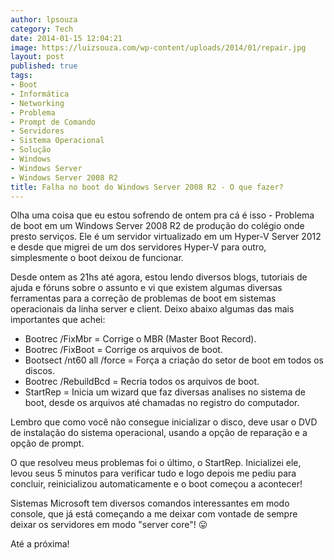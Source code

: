 ```yaml
---
author: lpsouza
category: Tech
date: 2014-01-15 12:04:21
image: https://luizsouza.com/wp-content/uploads/2014/01/repair.jpg
layout: post
published: true
tags:
- Boot
- Informática
- Networking
- Problema
- Prompt de Comando
- Servidores
- Sistema Operacional
- Solução
- Windows
- Windows Server
- Windows Server 2008 R2
title: Falha no boot do Windows Server 2008 R2 - O que fazer?
---
```


Olha uma coisa que eu estou sofrendo de ontem pra cá é isso - Problema de boot em um Windows Server 2008 R2 de produção do colégio onde presto serviços. Ele é um servidor virtualizado em um Hyper-V Server 2012 e desde que migrei de um dos servidores Hyper-V para outro, simplesmente o boot deixou de funcionar.

Desde ontem as 21hs até agora, estou lendo diversos blogs, tutoriais de ajuda e fóruns sobre o assunto e vi que existem algumas diversas ferramentas para a correção de problemas de boot em sistemas operacionais da linha server e client. Deixo abaixo algumas das mais importantes que achei:

* Bootrec /FixMbr = Corrige o MBR (Master Boot Record).
* Bootrec /FixBoot = Corrige os arquivos de boot.
* Bootsect /nt60 all /force = Força a criação do setor de boot em todos os discos.
* Bootrec /RebuildBcd = Recria todos os arquivos de boot.
* StartRep = Inicia um wizard que faz diversas analises no sistema de boot, desde os arquivos até chamadas no registro do computador.

Lembro que como você não consegue inicializar o disco, deve usar o DVD de instalação do sistema operacional, usando a opção de reparação e a opção de prompt.

O que resolveu meus problemas foi o último, o StartRep. Inicializei ele, levou seus 5 minutos para verificar tudo e logo depois me pediu para concluir, reinicializou automaticamente e o boot começou a acontecer!

Sistemas Microsoft tem diversos comandos interessantes em modo console, que já está começando a me deixar com vontade de sempre deixar os servidores em modo "server core"! 😛

Até a próxima!
